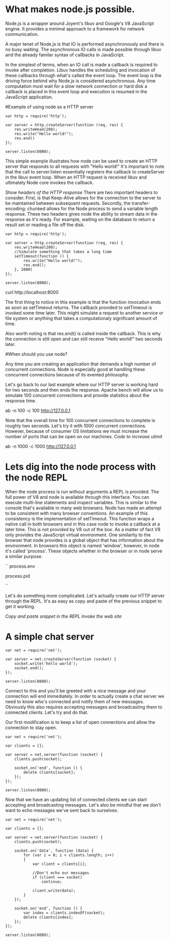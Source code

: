 # What makes node.js possible.

Node.js is a wrapper around Joyent's libuv and Google's V8 JavaScript engine. It provides a minimal approach to a framework for network communication. 

A major tenet of Node.js is that IO is performed asynchronously and there is no busy waiting. The asynchronous IO calls is made possible through libuv and the already familar syntax of callbacks in JavaScript. 

In the simplest of terms, when an IO call is made a callback is required to invoke after completion. Libuv handles the scheduling and invocation of these callbacks through what's called the event loop. The event loop is the driving force behind why Node.js is considered asynchronous. Any time computation must wait for a slow network connection or hard disk a callback is placed in this event loop and execution is resumed in the JavaScript application. 

#Example of using node as a HTTP server

```
var http = require('http');

var server = http.createServer(function (req, res) {
	res.writeHead(200);
	res.write("Hello world!");
	res.end()
});

server.listen(8000);
```

This simple example illustrates how node can be used to create an HTTP server that responds to all requests with "Hello world!" It's important to note that the call to server.listen essentially registers the callback to createServer in the libuv event loop. When an HTTP request is received libuv and ultimately Node core invokes the callback. 

*Show headers of the HTTP response*
There are two important headers to consider. First, is that Keep-Alive allows for the connection to the server to be maintained between subsequent requests. Secondly, the transfer-encoding: chunked allows for the Node process to send a variable length response. These two headers gives node the ability to stream data in the response as it's ready. For example, waiting on the database to return a result set or reading a file off the disk.

```
var http = require('http');

var server = http.createServer(function (req, res) {
	res.writeHead(200);
	//Simulate something that takes a long time
	setTimeout(function () {
		res.write("Hello world!");	
		res.end();
	}, 2000)
});

server.listen(8000);
```
curl http://localhost:8000

The first thing to notice in this example is that the function invocation ends as soon as setTimeout returns. The callback provided to setTimeout is invoked some time later. This might simulate a request to another service or file system or anything that takes a computationaly significant amount of time. 

Also worth noting is that res.end() is called inside the callback. This is why the connection is still open and can still receive "Hello world!" two seconds later. 

#When should you use node?

Any time you are creating an application that demands a high number of concurrent connections. Node is especially good at handling these concurrent connections because of its evented philosophy. 

Let's go back to our last example where our HTTP server is working hard for two seconds and then ends the response. Apache bench will allow us to simulate 100 concurrent connections and provide statistics about the response time.

ab -n 100 -c 100 http://127.0.0.1

Note that the overall time for 100 concurrent connections to complete is roughly two seconds. Let's try it with 1000 concurrent connections. However, because of consumer OS limitations we must increase the number of ports that can be open on our machines. *Code to increase ulimit*

ab -n 1000 -c 1000 http://127.0.0.1

# Lets dig into the node process with the node REPL

When the node process is run without arguments a REPL is provided. The full power of V8 and node is available through this interface. You can execute multi-line statements and inspect variables. This is similar to the console that's available in many web browsers. Node has made an attempt to be consistent with many browser conventions. An example of this consistency is the implementation of setTimeout. This function wraps a native call in both browsers and in this case node to invoke a callback at a later time. This is not provided by V8 out of the box. As a matter of fact V8 only provides the JavaScript virtual environment. One similarity to the browser that node provides is a global object that has information about the environment. In browsers this object is named 'window', however, in node it's called 'process'. These objects whether in the browser or in node serve a similar purpose. 

`` 
process.env

process.pid

``

Let's do something more complicated. Let's actually create our HTTP server through the REPL. It's as easy as copy and paste of the previous snippet to get it working.

*Copy and paste snippet in the REPL*
*Invoke the web site*

# A simple chat server

```
var net = require('net');

var server = net.createServer(function (socket) {
	socket.write('hello world');
	socket.end();
});

server.listen(8080);
```

Connect to this and you'll be greeted with a nice message and your connection will end immediately. In order to actually create a chat server we need to know who's connected and notify them of new messages. Obviously this also requires accepting messages and broadcasting them to connected clients. Let's try and do that.

Our first modification is to keep a list of open connections and allow the connection to stay open.

```
var net = require('net');

var clients = [];

var server = net.server(function (socket) {
	clients.push(socket);
	
	socket.on('end', function () {
		delete clients[socket];
	});
});

server.listen(8080);
```

Now that we have an updating list of connected clients we can start accepting and broadcasting messages. Let's also be mindful that we don't want to echo messages we've sent back to ourselves.

```
var net = require('net');

var clients = [];

var server = net.server(function (socket) {
	clients.push(socket);
	
	socket.on('data', function (data) {
		for (var i = 0; i < clients.length; i++)
		{
			var client = clients[i];
			
			//Don't echo our messages
			if (client === socket)
				continue;
			
			client.write(data);
		}
	});
	
	socket.on('end', function () {
		var index = clients.indexOf(socket);
		delete clients[index];
	});
});

server.listen(8080);
```





